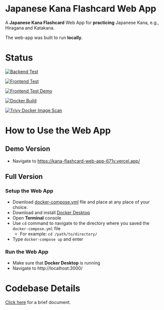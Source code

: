 # Japanese Kana Flashcard Web App

A **Japanese Kana Flashcard** Web App for **practicing** Japanese Kana, e.g., Hiragana and Katakana.

The web-app was built to run **locally**.

# Status
[![Backend Test](https://github.com/sakan811/kana-flashcard-web-app/actions/workflows/test-backend.yml/badge.svg)](https://github.com/sakan811/kana-flashcard-web-app/actions/workflows/test-backend.yml)

[![Frontend Test](https://github.com/sakan811/kana-flashcard-web-app/actions/workflows/test-frontend.yml/badge.svg)](https://github.com/sakan811/kana-flashcard-web-app/actions/workflows/test-frontend.yml)

[![Frontend Test Demo](https://github.com/sakan811/kana-flashcard-web-app/actions/workflows/test-frontend-demo.yml/badge.svg)](https://github.com/sakan811/kana-flashcard-web-app/actions/workflows/test-frontend-demo.yml)

[![Docker Build](https://github.com/sakan811/kana-flashcard-web-app/actions/workflows/docker-build.yml/badge.svg)](https://github.com/sakan811/kana-flashcard-web-app/actions/workflows/docker-build.yml)

[![Trivy Docker Image Scan](https://github.com/sakan811/kana-flashcard-web-app/actions/workflows/trivy-scan.yml/badge.svg)](https://github.com/sakan811/kana-flashcard-web-app/actions/workflows/trivy-scan.yml)

# How to Use the Web App 
## Demo Version
- Navigate to https://kana-flashcard-web-app-671v.vercel.app/

## Full Version
### Setup the Web App 
- Download [docker-compose.yml](docker-compose.yml) file and place at any place of your choice.
- Download and install [Docker Desktop](https://www.docker.com/products/docker-desktop/)
- Open **Terminal** console
- Use `cd` command to navigate to the directory where you saved the `docker-compose.yml` file
  - For example: `cd /path/to/directory/`
- Type ```docker-compose up``` and enter

### Run the Web App
- Make sure that **Docker Desktop** is running
- Navigate to http://localhost:3000/

# Codebase Details
[Click here](docs/DOCS.md) for a brief document.

